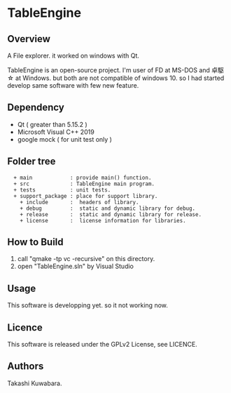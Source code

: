 # TableEngine

## Overview 

A File explorer. it worked on windows with Qt.

TableEngine is an open-source project. 
I'm user of FD at MS-DOS and 卓駆☆ at Windows. but both are not compatible of windows 10. so I had started develop same software with few new feature.

## Dependency

* Qt ( greater than 5.15.2 )
* Microsoft Visual C++ 2019
* google mock ( for unit test only )

## Folder tree

```
  + main            : provide main() function.
  + src             : TableEngine main program.
  + tests           : unit tests.
  + support_package : place for support library.
    + include       :  headers of library.
    + debug         :  static and dynamic library for debug.
    + release       :  static and dynamic library for release.
    + license       :  license information for libraries.
```

## How to Build

1. call "qmake -tp vc -recursive" on this directory.
1. open "TableEngine.sln" by Visual Studio

## Usage

This software is developping yet. so it not working now.

## Licence

This software is released under the GPLv2 License, see LICENCE.

## Authors

Takashi Kuwabara.
